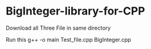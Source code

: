 # BigInteger-library-for-CPP
Download all Three File in same directory

Run  this  g++ -o main Test_file.cpp BigInteger.cpp
